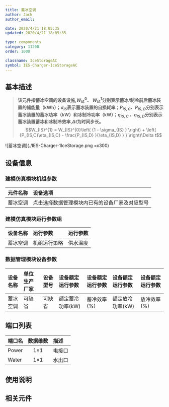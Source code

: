 ```yaml
---
title: 蓄冰空调
author: Jack
author_email:

date: 2020/4/21 18:05:35
updated: 2020/4/21 18:05:35

type: components
category: 11200
order: 1000

classname: IceStorageAC
symbol: IES-Charger-IceStorageAC
---
```

## 基本描述

> **该元件指蓄冰空调的设备设施,$W_{IS}^{0}$、 $W_{IS}^{1}$分别表示蓄冰/制冷前后蓄冰装置的储能量（kWh）；$\sigma_{IS}$表示蓄冰装置的自损耗率；$P_{IS,C}$、$P_{IS,D}$分别表示蓄冰装置的蓄冰功率（kW）和冰制冷功率（kW）；$\eta_{IS,C}$ 、$\eta_{IS,D}$分别表示蓄冰装置蓄冰和冰制冷效率,$\Delta t$为时间步长。**
> $$W_{IS}^{1} = W_{IS}^{0}\left( {1 - \sigma_{IS} } \right) + \left( {P_{IS,C}\eta_{IS,C} - \frac{P_{IS,D} }{\eta_{IS,D} } } \right)\Delta t$$

![蓄冰空调](./IES-Charger-1IceStorage.png =x300)

## 设备信息

### 建模仿真模块机组参数
| 元件名称 | 设备选项 |
| :--- | :--- |
| 蓄冰空调 |  点击选择数据管理模块内已有的设备厂家及对应型号 |

### 建模仿真模块运行参数组
| 设备名称 |  运行参数  |  运行参数  |
| :--- | :--- | :--- |
| 蓄冰空调 |  机组运行策略 |  供水温度  |

### 数据管理模块设备参数
| 设备名称 | 单位生产厂家 | 设备型号 | 设备额定运行参数 |设备额定运行参数 |设备额定运行参数 |设备额定运行参数 |
| :--- | :--- | :--- | :--- | :--- | :--- | :--- |
| 蓄冰空调 |  可缺省 | 可缺省 | 额定蓄冷功率(kW) | 蓄冷效率(%) | 额定放冷功率(kW) | 放冷效率(%)  |

## 端口列表
| 端口名 | 数据维数 | 描述 |
| :--- | :--:  | :--- |
|  Power  | 1×1  | 电接口  |
|  Water | 1×1  | 水出口  |


## 使用说明



## 相关元件